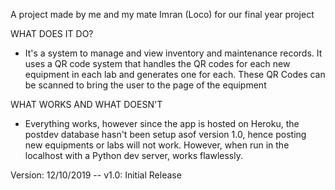 A project made by me and my mate Imran (Loco) for our final year project

WHAT DOES IT DO?
- It's a system to manage and view inventory and maintenance records. It uses a QR code system that handles the QR codes for each new equipment in each lab and generates one for each. These QR Codes can be scanned to bring the user to the page of the equipment

WHAT WORKS AND WHAT DOESN'T
- Everything works, however since the app is hosted on Heroku, the postdev database hasn't been setup asof version 1.0, hence posting new equipments or labs will not work.
However, when run in the localhost with a Python dev server, works flawlessly.

Version:
12/10/2019 -- v1.0: Initial Release
